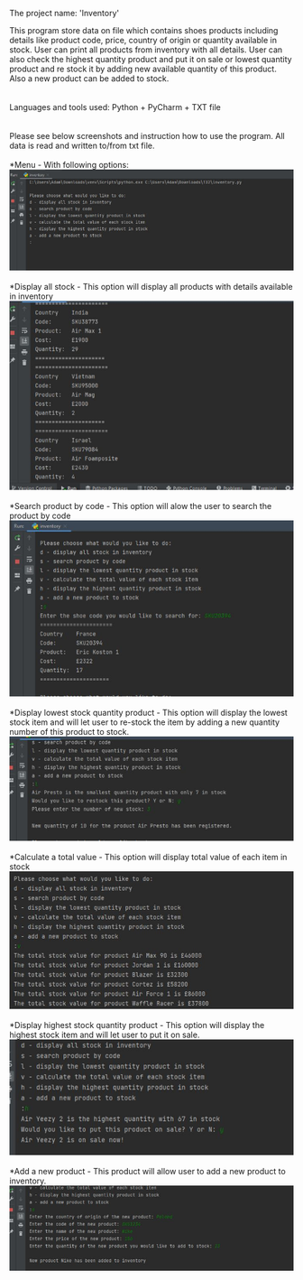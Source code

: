 ﻿The project name: 'Inventory'

This program store data on file which contains shoes products including details like product code, price, country of origin or quantity available in stock. 
User can print all products from inventory with all details. User can also check the highest quantity product and put it on sale or lowest quantity product and re stock it by adding new available quantity of this product. Also a new product can be added to stock.
<br><br><br>
Languages and tools used: Python + PyCharm + TXT file
<br><br><br>
Please see below screenshots and instruction how to use the program.
All data is read and written to/from txt file.
<br><br>
*Menu - With following options:
<img src="https://github.com/AdamskiLatoschki/Capstone-IV---Inventory/blob/master/Instruction%20pictures/Inventory%20-%20Menu.JPG" />
<br><br>
*Display all stock - This option will display all products with details available in inventory
<img src="https://github.com/AdamskiLatoschki/Capstone-IV---Inventory/blob/master/Instruction%20pictures/Inventory%20-%20Display%20all%20stock.JPG" />
<br><br>
*Search product by code - This option will alow the user to search the product by code
<img src="https://github.com/AdamskiLatoschki/Capstone-IV---Inventory/blob/master/Instruction%20pictures/Inventory%20-%20Search%20option.JPG" />
<br><br>
*Display lowest stock quantity product - This option will display the lowest stock item and will let user to re-stock the item by adding a new quantity number of this product to stock.
<img src="https://github.com/AdamskiLatoschki/Capstone-IV---Inventory/blob/master/Instruction%20pictures/Inventory%20-%20Lowest%20stock%20item.JPG" />
<br><br>
*Calculate a total value - This option will display total value of each item in stock
<img src="https://github.com/AdamskiLatoschki/Capstone-IV---Inventory/blob/master/Instruction%20pictures/Inventory%20-%20Total%20stock%20value.JPG" />
<br><br>
*Display highest stock quantity product - This option will display the highest stock item and will let user to put it on sale.
<img src="https://github.com/AdamskiLatoschki/Capstone-IV---Inventory/blob/master/Instruction%20pictures/Inventory%20-%20Highest%20stock%20item.JPG" />
<br><br>
*Add a new product - This product will allow user to add a new product to inventory.
<img src="https://github.com/AdamskiLatoschki/Capstone-IV---Inventory/blob/master/Instruction%20pictures/Inventory%20-%20New%20product.JPG" />

